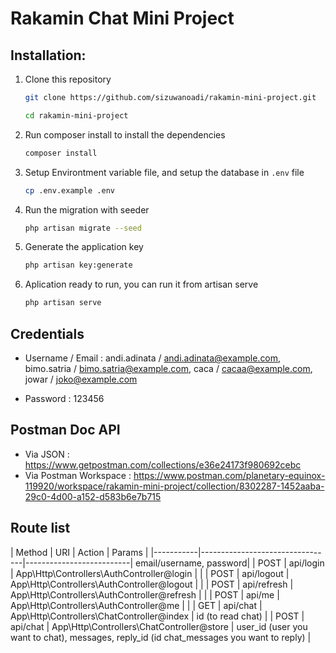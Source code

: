 # Rakamin Chat Mini Project

## Installation:
1. Clone this repository
    ```bash
    git clone https://github.com/sizuwanoadi/rakamin-mini-project.git

    cd rakamin-mini-project
    ```

2. Run composer install to install the dependencies
   ```bash
   composer install
   ```

3. Setup Environtment variable file, and setup the database in <code>.env</code> file
   ```bash
   cp .env.example .env
   ```

4. Run the migration with seeder
   ```bash
   php artisan migrate --seed
   ```

5. Generate the application key
   ```bash
   php artisan key:generate
   ```

6. Aplication ready to run, you can run it from artisan serve
   ```bash
   php artisan serve
   ```

## Credentials
- Username / Email : 
andi.adinata / andi.adinata@example.com,
bimo.satria / bimo.satria@example.com,
caca / cacaa@example.com,
jowar / joko@example.com

- Password : 123456

## Postman Doc API
- Via JSON : https://www.getpostman.com/collections/e36e24173f980692cebc
- Via Postman Workspace : https://www.postman.com/planetary-equinox-119920/workspace/rakamin-mini-project/collection/8302287-1452aaba-29c0-4d00-a152-d583b6e7b715

## Route list

| Method    | URI                             |  Action                  | Params                  |
|-----------|---------------------------------|--------------------------| email/username, password|
| POST       | api/login | App\Http\Controllers\AuthController@login  | |
| POST       | api/logout | App\Http\Controllers\AuthController@logout  | |
| POST       | api/refresh | App\Http\Controllers\AuthController@refresh | | 
| POST       | api/me | App\Http\Controllers\AuthController@me  | |
| GET        | api/chat | App\Http\Controllers\ChatController@index  | id (to read chat) |
| POST       | api/chat | App\Http\Controllers\ChatController@store  | user_id (user you want to chat), messages, reply_id (id chat_messages you want to reply) |

